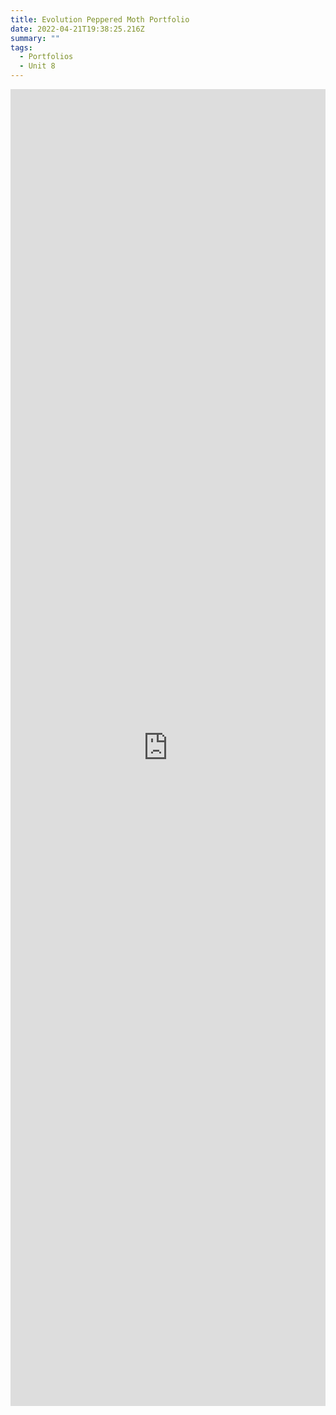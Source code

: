 ```yaml
---
title: Evolution Peppered Moth Portfolio
date: 2022-04-21T19:38:25.216Z
summary: ""
tags:
  - Portfolios
  - Unit 8
---
```

<iframe src="https://docs.google.com/forms/d/e/1FAIpQLScp-HszVvgsUZ_Q_FCvvLmtaIbdeqiN5XX-1BhD6smkI-yTVA/viewform?embedded=true" width="100%" height="2107" frameborder="0" marginheight="0" marginwidth="0">Loading…</iframe>